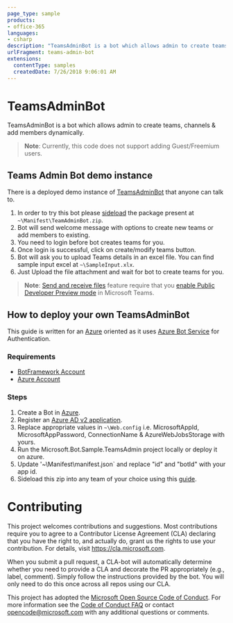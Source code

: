 ```yaml
---
page_type: sample
products:
- office-365
languages:
- csharp
description: "TeamsAdminBot is a bot which allows admin to create teams, channels & add members dynamically."
urlFragment: teams-admin-bot
extensions:
  contentType: samples
  createdDate: 7/26/2018 9:06:01 AM
---
```


# TeamsAdminBot

TeamsAdminBot is a bot which allows admin to create teams, channels & add members dynamically.

>**Note**: Currently, this code does not support adding Guest/Freemium users.

## Teams Admin Bot demo instance

There is a deployed demo instance of [TeamsAdminBot](https://teamsadminbot.azurewebsites.net) that anyone can talk to.

1. In order to try this bot please [sideload](https://docs.microsoft.com/en-us/microsoftteams/platform/concepts/apps/apps-upload#upload-your-package-into-a-team-using-the-store) the package present at `~\Manifest\TeamAdminBot.zip`.
2. Bot will send welcome message with options to create new teams or add members to existing.
3. You need to login before bot creates teams for you.
4. Once login is successful, click on create/modify teams button.
5. Bot will ask you to upload Teams details in an excel file. You can find sample input excel at `~\SampleInput.xlx`.
6. Just Upload the file attachment and wait for bot to create teams for you. 
>**Note**: [Send and receive files](https://docs.microsoft.com/en-us/microsoftteams/platform/concepts/bots/bots-files) feature require that you [enable Public Developer Preview mode](https://msdn.microsoft.com/en-us/microsoft-teams/publicpreview) in Microsoft Teams.


## How to deploy your own TeamsAdminBot

This guide is written for an [Azure](https://azure.microsoft.com) oriented as it uses [Azure Bot Service](https://docs.microsoft.com/en-us/azure/bot-service/bot-builder-tutorial-authentication?view=azure-bot-service-3.0) for Authentication.

### Requirements
* [BotFramework Account](https://dev.botframework.com/)
* [Azure Account](https://azure.microsoft.com/en-us/)

### Steps
1. Create a Bot in [Azure](https://azure.microsoft.com/en-us/).
2. Register an [Azure AD v2 application](https://docs.microsoft.com/en-us/azure/bot-service/bot-builder-tutorial-authentication?view=azure-bot-service-3.0#to-register-an-azure-ad-v2-application).
3. Replace appropriate values in `~\Web.config` i.e. MicrosoftAppId, MicrosoftAppPassword, ConnectionName & AzureWebJobsStorage with yours.
4. Run the Microsoft.Bot.Sample.TeamsAdmin project locally or deploy it on azure.
5. Update '~\Manifest\manifest.json` and replace "id" and "botId" with your app id.
6. Sideload this zip into any team of your choice using this [guide](https://msdn.microsoft.com/en-us/microsoft-teams/sideload).

# Contributing

This project welcomes contributions and suggestions.  Most contributions require you to agree to a
Contributor License Agreement (CLA) declaring that you have the right to, and actually do, grant us
the rights to use your contribution. For details, visit https://cla.microsoft.com.

When you submit a pull request, a CLA-bot will automatically determine whether you need to provide
a CLA and decorate the PR appropriately (e.g., label, comment). Simply follow the instructions
provided by the bot. You will only need to do this once across all repos using our CLA.

This project has adopted the [Microsoft Open Source Code of Conduct](https://opensource.microsoft.com/codeofconduct/).
For more information see the [Code of Conduct FAQ](https://opensource.microsoft.com/codeofconduct/faq/) or
contact [opencode@microsoft.com](mailto:opencode@microsoft.com) with any additional questions or comments.
